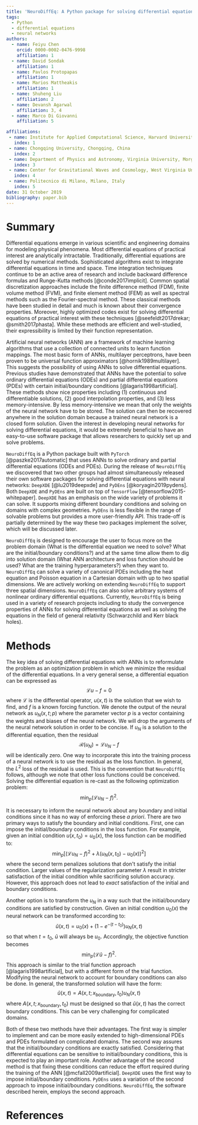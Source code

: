 ```yaml
---
title: 'NeuroDiffEq: A Python package for solving differential equations with neural networks'
tags:
  - Python
  - differential equations
  - neural networks
authors:
  - name: Feiyu Chen
    orcid: 0000-0002-0476-9998
    affiliation: 1
  - name: David Sondak
    affiliation: 1
  - name: Pavlos Protopapas
    affiliation: 1
  - name: Marios Mattheakis
    affiliation: 1
  - name: Shuheng Liu
    affiliation: 2
  - name: Devansh Agarwal
    affiliation: 3, 4
  - name: Marco Di Giovanni
    affiliation: 5

affiliations:
 - name: Institute for Applied Computational Science, Harvard University, Cambridge, MA, United States
   index: 1
 - name: Chongqing University, Chongqing, China
   index: 2
 - name: Department of Physics and Astronomy, Virginia University, Morgantown, WV, United States
   index: 3
 - name: Center for Gravitational Waves and Cosmology, West Virginia University, Morgantown, WV, United States
   index: 4
 - name: Politecnico di Milano, Milano, Italy
   index: 5
date: 31 October 2019
bibliography: paper.bib
---
```


# Summary

Differential equations emerge in various scientific and engineering domains for modeling physical phenomena.  Most
differential equations of practical interest are analytically intractable.  Traditionally, differential equations are solved
by numerical methods.  Sophisticated algorithms exist to integrate differential equations in time and space.  Time integration
techniques continue to be an active area of research and include backward difference formulas and Runge-Kutta
methods [@conde2017implicit].
Common spatial discretization approaches include the finite difference method (FDM), finite volume method (FVM), and finite
element method (FEM) as well as spectral methods such as the Fourier-spectral method.  These classical methods have been
studied in detail and much is known about their convergence properties.  Moreover, highly optimized codes exist for solving
differential equations of practical interest with these techniques [@seefeldt2017drekar; @smith2017phasta].  While these methods are efficient and well-studied,
their expressibility is limited by their function representation.  

Artificial neural networks (ANN) are a framework of machine learning algorithms that use a collection of connected units to
learn function mappings. The most basic form of ANNs, multilayer perceptrons, have been proven to be universal function approximators [@hornik1989multilayer]. This suggests the possibility of using ANNs to solve differential equations. Previous studies have 
demonstrated that ANNs have the potential to solve ordinary differential equations (ODEs) and partial
differential equations (PDEs) with certain initial/boundary conditions [@lagaris1998artificial]. These methods show nice
properties including (1) continuous and differentiable solutions, (2) good interpolation properties, and (3) less
memory-intensive.  By less memory-intensive we mean that only the weights of the neural network have to be stored.  The
solution can then be recovered anywhere in the solution domain because a trained neural network is a closed form solution.
Given the
interest in developing neural networks for solving differential equations, it would be extremely beneficial to have an
easy-to-use software package that allows researchers to quickly set up and solve problems.

``NeuroDiffEq`` is a Python package built with ``PyTorch`` [@paszke2017automatic] that uses ANNs to solve ordinary and partial differential
equations (ODEs and PDEs).  During the release of ``NeuroDiffEq`` we discovered that two other groups had almost simultaneously
released their own software packages for solving differential equations with neural networks:  ``DeepXDE`` [@lu2019deepxde]
and ``PyDEns`` [@koryagin2019pydens]. Both ``DeepXDE`` and ``PyDEns`` are built on top of
``TensorFlow`` [@tensorflow2015-whitepaper]. 
``DeepXDE`` has an emphasis on the wide variety of problems it can solve. It supports mixing different boundary conditions and 
solving on domains with complex geometries. ``PyDEns`` is less flexible in the range of solvable problems but provides
a more user-friendly API. This trade-off is partially determined by the way these two packages implement the solver, 
which will be discussed later.  

``NeuroDiffEq`` is designed to encourage the user to focus more on the problem domain (What is the differential equation we
need to solve? What are the initial/boundary conditions?) and at the same time allow them to dig into solution domain (What
ANN architecture and loss function should be used? What are the training hyperparameters?) when they want to.  ``NeuroDiffEq`` 
can solve a variety of canonical PDEs including the heat equation and Poisson equation in a Cartesian domain with up to two
spatial dimensions.  We are actively working on extending ``NeuroDiffEq`` to support three spatial dimensions.  ``NeuroDiffEq`` 
can also solve arbitrary systems of nonlinear ordinary differential equations.
Currently, ``NeuroDiffEq`` is being used in a variety of research projects including to study the convergence properties of ANNs 
for solving differential equations as well as solving the equations in the field of general relativity (Schwarzchild and Kerr 
black holes). 

# Methods

The key idea of solving differential equations with ANNs is to reformulate the problem as an optimization problem in which we
minimize the residual of the differential equations.  In a very general sense, a differential equation can be expressed as
$$\mathcal{L}u - f = 0$$
where $\mathcal{L}$ is the differential operator, $u\left(x,t\right)$ is the solution that we wish to find, and $f$ is a known forcing
function.  We denote the output of the neural network as
$u_{N}\left(x, t; p\right)$ where the parameter vector $p$ is a vector containing the weights and biases of the neural
network.  We will drop the arguments of the neural network solution in order to be concise.  If $u_{N}$ is a solution to the
differential equation, then the residual $$\mathcal{R}\left(u_{N}\right) = \mathcal{L}u_{N} - f $$ 
will be identically zero.  One way to incorporate this into the training process of a neural network is to use the residual
as the loss function.  In general, the $L^{2}$ loss of the residual is used.  This is the convention that ``NeuroDiffEq`` follows, 
although we note that other loss functions could be conceived.  Solving the differential equation is re-cast as the following optimization
problem: 
$$
\min_{p}\left(\mathcal{L}u_{N} - f\right)^2.
$$

It is necessary to inform the neural network about any boundary and initial conditions since it has no way of enforcing these *a priori*.
There are two primary ways to satisfy the boundary and initial conditions.  First, one can impose the initial/boundary
conditions in the
loss function.  For example, given an initial condition $u\left(x,t_{0}\right) = u_{0}\left(x\right)$, the loss function can
be modified to:
$$
\min_{p}\left[\left(\mathcal{L}u_{N} - f\right)^2 + \lambda\left(u_{N}\left(x,t_{0}\right) - u_0\left(x\right)\right)^2\right]
$$
where the second term penalizes solutions that don't satisfy the initial condition.  Larger values of the regularization
parameter $\lambda$ result in stricter
satisfaction of the initial condition while sacrificing solution accuracy.  However, this approach does not lead to *exact* satisfaction of the initial and
boundary conditions.

Another option is to transform the $u_{N}$ in a way such that the initial/boundary conditions are satisfied by
construction.  Given an initial condition $u_{0}\left(x\right)$ the neural network can be transformed according to:
$$
\widetilde{u}\left(x,t\right) = u_{0}\left(x\right) + \left(1-e^{-\left(t-t_{0}\right)}\right)u_{N}\left(x,t\right)
$$
so that when $t = t_0$, $\widetilde{u}$ will always be $u_0$. Accordingly, the objective function becomes 
$$
\min_{p}\left(\mathcal{L}\widetilde{u} - f\right)^2.
$$
This approach is similar to the trial function approach [@lagaris1998artificial], but with a different form of the trial
function.  Modifying the neural network to account for boundary conditions can also be done.  In general, the transformed
solution will have the form:
$$
\widetilde{u}\left(x,t\right) = A\left(x, t; x_{\text{boundary}}, t_{0}\right)u_{N}\left(x,t\right)
$$
where $A\left(x, t; x_{\text{boundary}}, t_{0}\right)$  must be designed so that $\widetilde{u}\left(x,t\right)$ has the
correct boundary conditions.  This can be very challenging for complicated domains.

Both of these two methods have their advantages. The first way is simpler to implement and can be more easily extended to
high-dimensional PDEs and PDEs formulated on complicated domains. The second way assures that the initial/boundary conditions
are exactly satisfied.  Considering that differential equations can be sensitive to initial/boundary conditions, this is
expected to play an important role. Another advantage of the second method is that fixing these conditions can reduce the
effort required during the training of the ANN [@mcfall2009artificial]. ``DeepXDE`` uses the first way to impose initial/boundary 
conditions. ``PyDEns`` uses a variation of the second approach to impose initial/boundary conditions. ``NeuroDiffEq``, the
software described herein, employs the second approach. 

# References
